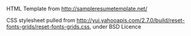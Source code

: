 HTML Template from http://sampleresumetemplate.net/

CSS stylesheet pulled from http://yui.yahooapis.com/2.7.0/build/reset-fonts-grids/reset-fonts-grids.css, under BSD Licence


